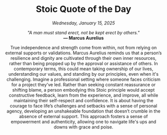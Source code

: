 <h1 align="center">Stoic Quote of the Day</h1>
<p align="center"><em>Wednesday, January 15, 2025</em></p>
<p align="center">
    <em>"A man must stand erect, not be kept erect by others."</em><br>
    <strong>— Marcus Aurelius</strong>
</p>

<p align="center" style="max-width:600px;margin:0 auto;">
    True independence and strength come from within, not from relying on external supports or validations. Marcus Aurelius reminds us that a person’s resilience and dignity are cultivated through their own inner resources, rather than being propped up by the approval or assistance of others. In contemporary terms, this could mean taking ownership of our lives, understanding our values, and standing by our principles, even when it's challenging. Imagine a professional setting where someone faces criticism for a project they've led. Rather than seeking constant reassurance or shifting blame, a person embodying this Stoic principle would accept constructive feedback, learn from the experience, and improve, all while maintaining their self-respect and confidence. It is about having the courage to face life’s challenges and setbacks with a sense of personal agency, developing an unshakeable foundation that doesn’t crumble in the absence of external support. This approach fosters a sense of empowerment and authenticity, allowing one to navigate life's ups and downs with grace and poise.
</p>
